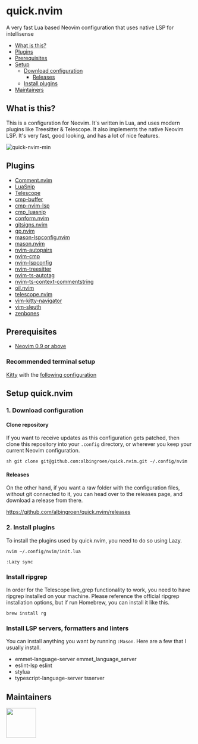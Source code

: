 # quick.nvim

A very fast Lua based Neovim configuration that uses native LSP for
intellisense

- [What is this?](#what-is-this)
- [Plugins](#plugins)
- [Prerequisites](#prerequisites)
- [Setup](#setup-quicknvim)
  - [Download configuration](#1-download-configuration)
    - [Releases](#releases)
  - [Install plugins](#2-install-plugins)
- [Maintainers](#maintainers)

## What is this?

This is a configuration for Neovim. It's written in Lua, and uses modern
plugins like Treesitter & Telescope. It also implements the native Neovim LSP.
It's very fast, good looking, and has a lot of nice features.

![quick-nvim-min](https://github.com/albingroen/quick.nvim/assets/19674362/3721f3a0-7198-4e23-9d76-a907dadb91ff)

## Plugins

- [Comment.nvim](https://github.com/numToStr/Comment.nvim)
- [LuaSnip](https://github.com/L3MON4D3/LuaSnip)
- [Telescope](https://github.com/nvim-telescope/telescope.nvim)
- [cmp-buffer](https://github.com/hrsh7th/cmp-buffer)
- [cmp-nvim-lsp](https://github.com/hrsh7th/cmp-nvim-lsp)
- [cmp_luasnip](https://github.com/saadparwaiz1/cmp_luasnip)
- [conform.nvim](https://github.com/stevearc/conform.nvim)
- [gitsigns.nvim](https://github.com/lewis6991/gitsigns.nvim)
- [gp.nvim](https://github.com/Robitx/gp.nvim?tab=readme-ov-file#4-configuration)
- [mason-lspconfig.nvim](https://github.com/williamboman/mason-lspconfig.nvim)
- [mason.nvim](https://github.com/williamboman/mason.nvim)
- [nvim-autopairs](https://github.com/windwp/nvim-autopairs)
- [nvim-cmp](https://github.com/hrsh7th/nvim-cmp)
- [nvim-lspconfig](https://github.com/neovim/nvim-lspconfig)
- [nvim-treesitter](https://github.com/nvim-treesitter/nvim-treesitter)
- [nvim-ts-autotag](https://github.com/windwp/nvim-ts-autotag)
- [nvim-ts-context-commentstring](https://github.com/JoosepAlviste/nvim-ts-context-commentstring)
- [oil.nvim](https://github.com/stevearc/oil.nvim)
- [telescope.nvim](https://github.com/nvim-telescope/telescope.nvim)
- [vim-kitty-navigator](https://github.com/knubie/vim-kitty-navigator)
- [vim-sleuth](https://github.com/tpope/vim-sleuth)
- [zenbones](https://github.com/mcchrish/zenbones.nvim)

## Prerequisites


- [Neovim 0.9 or above](https://neovim.io)

### Recommended terminal setup

[Kitty](https://sw.kovidgoyal.net/kitty/conf/) with the [following
configuration](https://github.com/albingroen/dotfiles/tree/main/kitty)

## Setup quick.nvim

### 1. Download configuration

#### Clone repository

If you want to receive updates as this configuration gets patched, then clone
this repository into your `.config` directory, or wherever you keep your
current Neovim configuration.

```sh git clone git@github.com:albingroen/quick.nvim.git ~/.config/nvim ```

#### Releases

On the other hand, if you want a raw folder with the configuration files,
without git connected to it, you can head over to the releases page, and
download a release from there.

https://github.com/albingroen/quick.nvim/releases

### 2. Install plugins

To install the plugins used by quick.nvim, you need to do so using Lazy.

``` nvim ~/.config/nvim/init.lua ```

``` :Lazy sync ```

### Install ripgrep

In order for the Telescope live_grep functionality to work, you need to have
ripgrep installed on your machine. Please reference the official ripgrep
installation options, but if run Homebrew, you can install it like this.

``` brew install rg ```

### Install LSP servers, formatters and linters

You can install anything you want by running `:Mason`. Here are a few that I
usually install.

- emmet-language-server emmet_language_server
- eslint-lsp eslint
- stylua
- typescript-language-server tsserver

## Maintainers

<a href="https://github.com/albingroen"> <img
  src="https://avatars.githubusercontent.com/u/19674362?v=4" width="80"
  height="80" /> </a>
